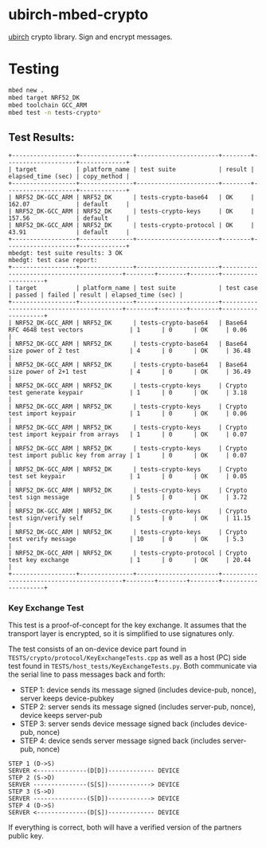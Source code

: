 # ubirch-mbed-crypto

[ubirch](https://ubirch.com) crypto library. Sign and encrypt messages.

# Testing

```bash
mbed new .
mbed target NRF52_DK
mbed toolchain GCC_ARM
mbed test -n tests-crypto*
```

## Test Results:
```
+------------------+---------------+-----------------------+--------+--------------------+-------------+
| target           | platform_name | test suite            | result | elapsed_time (sec) | copy_method |
+------------------+---------------+-----------------------+--------+--------------------+-------------+
| NRF52_DK-GCC_ARM | NRF52_DK      | tests-crypto-base64   | OK     | 162.07             | default     |
| NRF52_DK-GCC_ARM | NRF52_DK      | tests-crypto-keys     | OK     | 157.56             | default     |
| NRF52_DK-GCC_ARM | NRF52_DK      | tests-crypto-protocol | OK     | 43.91              | default     |
+------------------+---------------+-----------------------+--------+--------------------+-------------+
mbedgt: test suite results: 3 OK
mbedgt: test case report:
+------------------+---------------+-----------------------+------------------------------------------+--------+--------+--------+--------------------+
| target           | platform_name | test suite            | test case                                | passed | failed | result | elapsed_time (sec) |
+------------------+---------------+-----------------------+------------------------------------------+--------+--------+--------+--------------------+
| NRF52_DK-GCC_ARM | NRF52_DK      | tests-crypto-base64   | Base64 RFC 4648 test vectors             | 1      | 0      | OK     | 0.06               |
| NRF52_DK-GCC_ARM | NRF52_DK      | tests-crypto-base64   | Base64 size power of 2 test              | 4      | 0      | OK     | 36.48              |
| NRF52_DK-GCC_ARM | NRF52_DK      | tests-crypto-base64   | Base64 size power of 2+1 test            | 4      | 0      | OK     | 36.49              |
| NRF52_DK-GCC_ARM | NRF52_DK      | tests-crypto-keys     | Crypto test generate keypair             | 1      | 0      | OK     | 3.18               |
| NRF52_DK-GCC_ARM | NRF52_DK      | tests-crypto-keys     | Crypto test import keypair               | 1      | 0      | OK     | 0.06               |
| NRF52_DK-GCC_ARM | NRF52_DK      | tests-crypto-keys     | Crypto test import keypair from arrays   | 1      | 0      | OK     | 0.07               |
| NRF52_DK-GCC_ARM | NRF52_DK      | tests-crypto-keys     | Crypto test import public key from array | 1      | 0      | OK     | 0.07               |
| NRF52_DK-GCC_ARM | NRF52_DK      | tests-crypto-keys     | Crypto test set keypair                  | 1      | 0      | OK     | 0.05               |
| NRF52_DK-GCC_ARM | NRF52_DK      | tests-crypto-keys     | Crypto test sign message                 | 5      | 0      | OK     | 3.72               |
| NRF52_DK-GCC_ARM | NRF52_DK      | tests-crypto-keys     | Crypto test sign/verify self             | 5      | 0      | OK     | 11.15              |
| NRF52_DK-GCC_ARM | NRF52_DK      | tests-crypto-keys     | Crypto test verify message               | 10     | 0      | OK     | 5.3                |
| NRF52_DK-GCC_ARM | NRF52_DK      | tests-crypto-protocol | Crypto test key exchange                 | 1      | 0      | OK     | 20.44              |
+------------------+---------------+-----------------------+------------------------------------------+--------+--------+--------+--------------------+
```

### Key Exchange Test

This test is a proof-of-concept for the key exchange. It assumes
that the transport layer is encrypted, so it is simplified to use
signatures only.

The test consists of an on-device device part found in `TESTS/crypto/protocol/KeyExchangeTests.cpp`
as well as a host (PC) side test found in `TESTS/host_tests/KeyExchangeTests.py`.
Both communicate via the serial line to pass messages back and forth:

* STEP 1: device sends its message signed (includes device-pub, nonce), server keeps device-pubkey
* STEP 2: server sends its message signed (includes server-pub, nonce), device keeps server-pub
* STEP 3: server sends device message signed back (includes device-pub, nonce)
* STEP 4: device sends server message signed back (includes server-pub, nonce)

```
STEP 1 (D->S)
SERVER <--------------(D[D])------------- DEVICE
STEP 2 (S->D)
SERVER ---------------(S[S])------------> DEVICE
STEP 3 (S->D)
SERVER ---------------(S[D])------------> DEVICE
STEP 4 (D->S)
SERVER <--------------(D[S])------------- DEVICE
```

If everything is correct, both will have a verified version of the partners public key.

